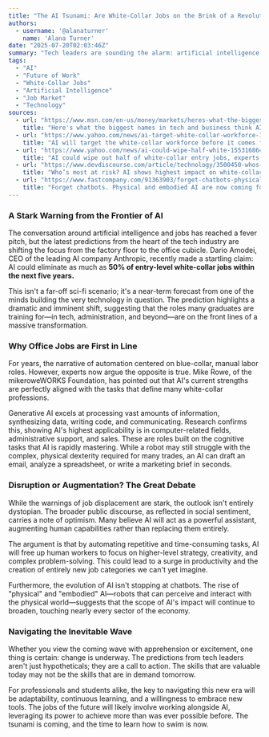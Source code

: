 ```yaml
---
title: "The AI Tsunami: Are White-Collar Jobs on the Brink of a Revolution?"
authors:
  - username: '@alanaturner'
    name: 'Alana Turner'
date: "2025-07-20T02:03:46Z"
summary: "Tech leaders are sounding the alarm: artificial intelligence could disrupt a significant portion of white-collar jobs faster than anyone thinks. We dive into the predictions, the reasons why, and what this means for the future of work."
tags:
  - "AI"
  - "Future of Work"
  - "White-Collar Jobs"
  - "Artificial Intelligence"
  - "Job Market"
  - "Technology"
sources:
  - url: "https://www.msn.com/en-us/money/markets/heres-what-the-biggest-names-in-tech-and-business-think-ai-means-for-white-collar-jobs/ss-AA1ITptF"
    title: "Here's what the biggest names in tech and business think AI means for white-collar jobs"
  - url: "https://www.yahoo.com/news/ai-target-white-collar-workforce-155805173.html"
    title: "AI will target the white-collar workforce before it comes for blue-collar jobs: Mike Rowe"
  - url: "https://www.yahoo.com/news/ai-could-wipe-half-white-155316864.html"
    title: "AI could wipe out half of white-collar entry jobs, experts warn"
  - url: "https://www.devdiscourse.com/article/technology/3500450-whos-most-at-risk-ai-shows-highest-impact-on-white-collar-and-sales-jobs"
    title: "Who’s most at risk? AI shows highest impact on white-collar and sales jobs"
  - url: "https://www.fastcompany.com/91363903/forget-chatbots-physical-embodied-ai-job-robots-robotics-digital-twins-manufacturing-jobs"
    title: "Forget chatbots. Physical and embodied AI are now coming for your job"
---
```


### A Stark Warning from the Frontier of AI

The conversation around artificial intelligence and jobs has reached a fever pitch, but the latest predictions from the heart of the tech industry are shifting the focus from the factory floor to the office cubicle. Dario Amodei, CEO of the leading AI company Anthropic, recently made a startling claim: AI could eliminate as much as **50% of entry-level white-collar jobs within the next five years.**

This isn't a far-off sci-fi scenario; it's a near-term forecast from one of the minds building the very technology in question. The prediction highlights a dramatic and imminent shift, suggesting that the roles many graduates are training for—in tech, administration, and beyond—are on the front lines of a massive transformation.

### Why Office Jobs are First in Line

For years, the narrative of automation centered on blue-collar, manual labor roles. However, experts now argue the opposite is true. Mike Rowe, of the mikeroweWORKS Foundation, has pointed out that AI's current strengths are perfectly aligned with the tasks that define many white-collar professions.

Generative AI excels at processing vast amounts of information, synthesizing data, writing code, and communicating. Research confirms this, showing AI's highest applicability is in computer-related fields, administrative support, and sales. These are roles built on the cognitive tasks that AI is rapidly mastering. While a robot may still struggle with the complex, physical dexterity required for many trades, an AI can draft an email, analyze a spreadsheet, or write a marketing brief in seconds.

### Disruption or Augmentation? The Great Debate

While the warnings of job displacement are stark, the outlook isn't entirely dystopian. The broader public discourse, as reflected in social sentiment, carries a note of optimism. Many believe AI will act as a powerful assistant, augmenting human capabilities rather than replacing them entirely. 

The argument is that by automating repetitive and time-consuming tasks, AI will free up human workers to focus on higher-level strategy, creativity, and complex problem-solving. This could lead to a surge in productivity and the creation of entirely new job categories we can't yet imagine.

Furthermore, the evolution of AI isn't stopping at chatbots. The rise of "physical" and "embodied" AI—robots that can perceive and interact with the physical world—suggests that the scope of AI's impact will continue to broaden, touching nearly every sector of the economy.

### Navigating the Inevitable Wave

Whether you view the coming wave with apprehension or excitement, one thing is certain: change is underway. The predictions from tech leaders aren't just hypotheticals; they are a call to action. The skills that are valuable today may not be the skills that are in demand tomorrow.

For professionals and students alike, the key to navigating this new era will be adaptability, continuous learning, and a willingness to embrace new tools. The jobs of the future will likely involve working alongside AI, leveraging its power to achieve more than was ever possible before. The tsunami is coming, and the time to learn how to swim is now.
